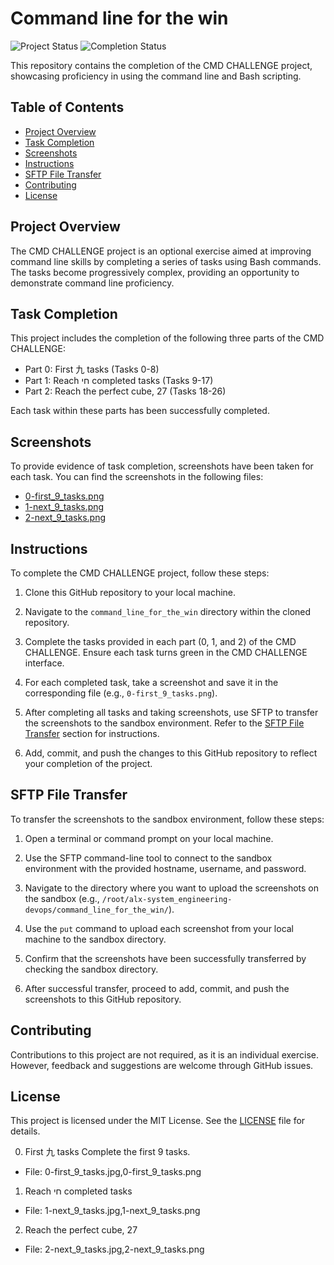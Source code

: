 # Command line for the win

![Project Status](https://img.shields.io/badge/status-in%20progress-yellow)
![Completion Status](https://img.shields.io/badge/completion-100%25-brightgreen)

This repository contains the completion of the CMD CHALLENGE project, showcasing proficiency in using the command line and Bash scripting.

## Table of Contents

- [Project Overview](#project-overview)
- [Task Completion](#task-completion)
- [Screenshots](#screenshots)
- [Instructions](#instructions)
- [SFTP File Transfer](#sftp-file-transfer)
- [Contributing](#contributing)
- [License](#license)

## Project Overview

The CMD CHALLENGE project is an optional exercise aimed at improving command line skills by completing a series of tasks using Bash commands. The tasks become progressively complex, providing an opportunity to demonstrate command line proficiency.

## Task Completion

This project includes the completion of the following three parts of the CMD CHALLENGE:

- Part 0: First 九 tasks (Tasks 0-8)
- Part 1: Reach חי completed tasks (Tasks 9-17)
- Part 2: Reach the perfect cube, 27 (Tasks 18-26)

Each task within these parts has been successfully completed.

## Screenshots

To provide evidence of task completion, screenshots have been taken for each task. You can find the screenshots in the following files:

- [0-first_9_tasks.png](screenshots/0-first_9_tasks.png)
- [1-next_9_tasks.png](screenshots/1-next_9_tasks.png)
- [2-next_9_tasks.png](screenshots/2-next_9_tasks.png)

## Instructions

To complete the CMD CHALLENGE project, follow these steps:

1. Clone this GitHub repository to your local machine.

2. Navigate to the `command_line_for_the_win` directory within the cloned repository.

3. Complete the tasks provided in each part (0, 1, and 2) of the CMD CHALLENGE. Ensure each task turns green in the CMD CHALLENGE interface.

4. For each completed task, take a screenshot and save it in the corresponding file (e.g., `0-first_9_tasks.png`).

5. After completing all tasks and taking screenshots, use SFTP to transfer the screenshots to the sandbox environment. Refer to the [SFTP File Transfer](#sftp-file-transfer) section for instructions.

6. Add, commit, and push the changes to this GitHub repository to reflect your completion of the project.

## SFTP File Transfer

To transfer the screenshots to the sandbox environment, follow these steps:

1. Open a terminal or command prompt on your local machine.

2. Use the SFTP command-line tool to connect to the sandbox environment with the provided hostname, username, and password.

3. Navigate to the directory where you want to upload the screenshots on the sandbox (e.g., `/root/alx-system_engineering-devops/command_line_for_the_win/`).

4. Use the `put` command to upload each screenshot from your local machine to the sandbox directory.

5. Confirm that the screenshots have been successfully transferred by checking the sandbox directory.

6. After successful transfer, proceed to add, commit, and push the screenshots to this GitHub repository.

## Contributing

Contributions to this project are not required, as it is an individual exercise. However, feedback and suggestions are welcome through GitHub issues.

## License

This project is licensed under the MIT License. See the [LICENSE](LICENSE) file for details.


0. First 九 tasks
Complete the first 9 tasks.
- File: 0-first_9_tasks.jpg,0-first_9_tasks.png
 
1. Reach חי completed tasks
- File: 1-next_9_tasks.jpg,1-next_9_tasks.png
 
2. Reach the perfect cube, 27
- File: 2-next_9_tasks.jpg,2-next_9_tasks.png
 
